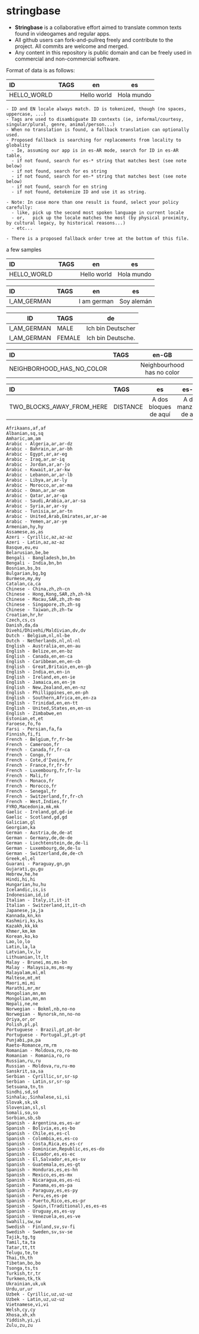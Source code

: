 stringbase
==========

- **Stringbase** is a collaborative effort aimed to translate common texts found in videogames and regular apps.
- All github users can fork-and-pullreq freely and contribute to the project. All commits are welcome and merged.
- Any content in this repository is public domain and can be freely used in commercial and non-commercial software.

Format of data is as follows:

ID|TAGS|en|es
:--|:--|:--:|:--:
HELLO_WORLD||Hello world|Hola mundo

```
- ID and EN locale always match. ID is tokenized, though (no spaces, uppercase, ...)
- Tags are used to disambiguate ID contexts (ie, informal/courtesy, singular/plural, genre, animal/person...)
- When no translation is found, a fallback translation can optionally used.
- Proposed fallback is searching for replacements from locality to globality
  - Ie, assuming our app is in es-AR mode, search for ID in es-AR table,
  - if not found, search for es-* string that matches best (see note below)
  - if not found, search for es string
  - if not found, search for en-* string that matches best (see note below) 
  - if not found, search for en string
  - if not found, detokenize ID and use it as string.

- Note: In case more than one result is found, select your policy carefully: 
  - like, pick up the second most spoken language in current locale
  - or,   pick up the locale matches the most (by physical proximity, by cultural legacy, by historical reasons...)
  - etc...

- There is a proposed fallback order tree at the bottom of this file.
```

a few samples

ID|TAGS|en|es
:--|:--|:--:|:--: 
HELLO_WORLD||Hello world|Hola mundo

ID|TAGS|en|es
:--|:--|:--:|:--:
I_AM_GERMAN||I am german|Soy alemán

ID|TAGS|de
---|:--|:--:
I_AM_GERMAN|MALE|Ich bin Deutscher 
I_AM_GERMAN|FEMALE|Ich bin Deutsche.

ID|TAGS|en-GB 
:--|:--|:--:
NEIGHBORHOOD_HAS_NO_COLOR||Neighbourhood has no color

ID|TAGS|es|es-ES|es-AR 
:--|:--|:--:|:--:|:--: 
TWO_BLOCKS_AWAY_FROM_HERE|DISTANCE|A dos bloques de aquí|A dos manzanas de aquí|A dos cuadras de aquí 


```
Afrikaans,af,af
Albanian,sq,sq
Amharic,am,am
Arabic - Algeria,ar,ar-dz
Arabic - Bahrain,ar,ar-bh
Arabic - Egypt,ar,ar-eg
Arabic - Iraq,ar,ar-iq
Arabic - Jordan,ar,ar-jo
Arabic - Kuwait,ar,ar-kw
Arabic - Lebanon,ar,ar-lb
Arabic - Libya,ar,ar-ly
Arabic - Morocco,ar,ar-ma
Arabic - Oman,ar,ar-om
Arabic - Qatar,ar,ar-qa
Arabic - Saudi,Arabia,ar,ar-sa
Arabic - Syria,ar,ar-sy
Arabic - Tunisia,ar,ar-tn
Arabic - United,Arab,Emirates,ar,ar-ae
Arabic - Yemen,ar,ar-ye
Armenian,hy,hy
Assamese,as,as
Azeri - Cyrillic,az,az-az
Azeri - Latin,az,az-az
Basque,eu,eu
Belarusian,be,be
Bengali - Bangladesh,bn,bn
Bengali - India,bn,bn
Bosnian,bs,bs
Bulgarian,bg,bg
Burmese,my,my
Catalan,ca,ca
Chinese - China,zh,zh-cn
Chinese - Hong,Kong,SAR,zh,zh-hk
Chinese - Macau,SAR,zh,zh-mo
Chinese - Singapore,zh,zh-sg
Chinese - Taiwan,zh,zh-tw
Croatian,hr,hr
Czech,cs,cs
Danish,da,da
Divehi/Dhivehi/Maldivian,dv,dv
Dutch - Belgium,nl,nl-be
Dutch - Netherlands,nl,nl-nl
English - Australia,en,en-au
English - Belize,en,en-bz
English - Canada,en,en-ca
English - Caribbean,en,en-cb
English - Great,Britain,en,en-gb
English - India,en,en-in
English - Ireland,en,en-ie
English - Jamaica,en,en-jm
English - New,Zealand,en,en-nz
English - Phillippines,en,en-ph
English - Southern,Africa,en,en-za
English - Trinidad,en,en-tt
English - United,States,en,en-us
English - Zimbabwe,en
Estonian,et,et
Faroese,fo,fo
Farsi - Persian,fa,fa
Finnish,fi,fi
French - Belgium,fr,fr-be
French - Cameroon,fr
French - Canada,fr,fr-ca
French - Congo,fr
French - Cote,d'Ivoire,fr
French - France,fr,fr-fr
French - Luxembourg,fr,fr-lu
French - Mali,fr
French - Monaco,fr
French - Morocco,fr
French - Senegal,fr
French - Switzerland,fr,fr-ch
French - West,Indies,fr
FYRO,Macedonia,mk,mk
Gaelic - Ireland,gd,gd-ie
Gaelic - Scotland,gd,gd
Galician,gl
Georgian,ka
German - Austria,de,de-at
German - Germany,de,de-de
German - Liechtenstein,de,de-li
German - Luxembourg,de,de-lu
German - Switzerland,de,de-ch
Greek,el,el
Guarani - Paraguay,gn,gn
Gujarati,gu,gu
Hebrew,he,he
Hindi,hi,hi
Hungarian,hu,hu
Icelandic,is,is
Indonesian,id,id
Italian - Italy,it,it-it
Italian - Switzerland,it,it-ch
Japanese,ja,ja
Kannada,kn,kn
Kashmiri,ks,ks
Kazakh,kk,kk
Khmer,km,km
Korean,ko,ko
Lao,lo,lo
Latin,la,la
Latvian,lv,lv
Lithuanian,lt,lt
Malay - Brunei,ms,ms-bn
Malay - Malaysia,ms,ms-my
Malayalam,ml,ml
Maltese,mt,mt
Maori,mi,mi
Marathi,mr,mr
Mongolian,mn,mn
Mongolian,mn,mn
Nepali,ne,ne
Norwegian - Bokml,nb,no-no
Norwegian - Nynorsk,nn,no-no
Oriya,or,or
Polish,pl,pl
Portuguese - Brazil,pt,pt-br
Portuguese - Portugal,pt,pt-pt
Punjabi,pa,pa
Raeto-Romance,rm,rm
Romanian - Moldova,ro,ro-mo
Romanian - Romania,ro,ro
Russian,ru,ru
Russian - Moldova,ru,ru-mo
Sanskrit,sa,sa
Serbian - Cyrillic,sr,sr-sp
Serbian - Latin,sr,sr-sp
Setsuana,tn,tn
Sindhi,sd,sd
Sinhala;,Sinhalese,si,si
Slovak,sk,sk
Slovenian,sl,sl
Somali,so,so
Sorbian,sb,sb
Spanish - Argentina,es,es-ar
Spanish - Bolivia,es,es-bo
Spanish - Chile,es,es-cl
Spanish - Colombia,es,es-co
Spanish - Costa,Rica,es,es-cr
Spanish - Dominican,Republic,es,es-do
Spanish - Ecuador,es,es-ec
Spanish - El,Salvador,es,es-sv
Spanish - Guatemala,es,es-gt
Spanish - Honduras,es,es-hn
Spanish - Mexico,es,es-mx
Spanish - Nicaragua,es,es-ni
Spanish - Panama,es,es-pa
Spanish - Paraguay,es,es-py
Spanish - Peru,es,es-pe
Spanish - Puerto,Rico,es,es-pr
Spanish - Spain,(Traditional),es,es-es
Spanish - Uruguay,es,es-uy
Spanish - Venezuela,es,es-ve
Swahili,sw,sw
Swedish - Finland,sv,sv-fi
Swedish - Sweden,sv,sv-se
Tajik,tg,tg
Tamil,ta,ta
Tatar,tt,tt
Telugu,te,te
Thai,th,th
Tibetan,bo,bo
Tsonga,ts,ts
Turkish,tr,tr
Turkmen,tk,tk
Ukrainian,uk,uk
Urdu,ur,ur
Uzbek - Cyrillic,uz,uz-uz
Uzbek - Latin,uz,uz-uz
Vietnamese,vi,vi
Welsh,cy,cy
Xhosa,xh,xh
Yiddish,yi,yi
Zulu,zu,zu
```
